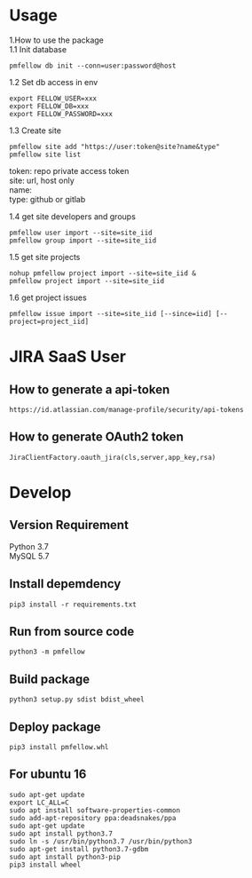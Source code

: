 # Usage  

1.How to use the package  
1.1 Init database  
```
pmfellow db init --conn=user:password@host
```

1.2 Set db access in env  
```
export FELLOW_USER=xxx
export FELLOW_DB=xxx
export FELLOW_PASSWORD=xxx
```

1.3 Create site  
```
pmfellow site add "https://user:token@site?name&type"
pmfellow site list
```
token: repo private access token  
site: url, host only  
name:  
type: github or gitlab  

1.4 get site developers and groups
```
pmfellow user import --site=site_iid
pmfellow group import --site=site_iid
```

1.5 get site projects  
```
nohup pmfellow project import --site=site_iid &
pmfellow project import --site=site_iid
```

1.6 get project issues  
```
pmfellow issue import --site=site_iid [--since=iid] [--project=project_iid] 
```

# JIRA SaaS User  
## How to generate a api-token  
```
https://id.atlassian.com/manage-profile/security/api-tokens
```

## How to generate OAuth2 token
```
JiraClientFactory.oauth_jira(cls,server,app_key,rsa)
```

# Develop  
## Version Requirement  
Python 3.7  
MySQL 5.7

## Install depemdency
```
pip3 install -r requirements.txt
```

## Run from source code
```
python3 -m pmfellow 
```

## Build package  
```
python3 setup.py sdist bdist_wheel
```
## Deploy package  
```
pip3 install pmfellow.whl
```

## For ubuntu 16  
```
sudo apt-get update
export LC_ALL=C
sudo apt install software-properties-common
sudo add-apt-repository ppa:deadsnakes/ppa
sudo apt-get update
sudo apt install python3.7
sudo ln -s /usr/bin/python3.7 /usr/bin/python3
sudo apt-get install python3.7-gdbm
sudo apt install python3-pip
pip3 install wheel
```